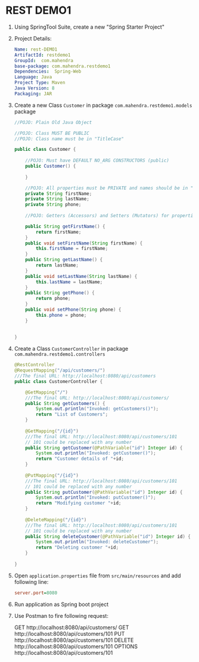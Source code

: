 # REST DEMO1

1.  Using SpringTool Suite, create a new "Spring Starter Project"

2.  Project Details:

    ```yml
    Name: rest-DEMO1
    ArtifactId: restdemo1
    GroupId:  com.mahendra
    base-package: com.mahendra.restdemo1
    Dependencies:  Spring-Web
    Language: Java
    Project Type: Maven
    Java Version: 8
    Packaging: JAR
    ```

3.  Create a new Class `Customer` in package `com.mahendra.restdemo1.models` package

    ```java
    //POJO: Plain Old Java Object

    //POJO: Class MUST BE PUBLIC
    //POJO: Class name must be in "TitleCase"

    public class Customer {
        
        //POJO: Must have DEFAULT NO_ARG CONSTRUCTORS (public)
        public Customer() {
            
        }

        //POJO: All properties must be PRIVATE and names should be in "camelCase"
        private String firstName;
        private String lastName;
        private String phone;
        
        //POJO: Getters (Accessors) and Setters (Mutators) for properties

        public String getFirstName() {
            return firstName;
        }
        public void setFirstName(String firstName) {
            this.firstName = firstName;
        }
        public String getLastName() {
            return lastName;
        }
        public void setLastName(String lastName) {
            this.lastName = lastName;
        }
        public String getPhone() {
            return phone;
        }
        public void setPhone(String phone) {
            this.phone = phone;
        }
        
        
    }
    ```

4.  Create a Class `CustomerController` in package `com.mahendra.restdemo1.controllers`

    ```java
    @RestController
    @RequestMapping("/api/customers/")
    ///The final URL: http://localhost:8080/api/customers
    public class CustomerController {

        @GetMapping("/")
        ///The final URL: http://localhost:8080/api/customers/
        public String getCustomers() {
            System.out.println("Invoked: getCustomers()");
            return "List of Customers";
        }
        
        @GetMapping("/{id}")
        ///The final URL: http://localhost:8080/api/customers/101
        // 101 could be replaced with any number
        public String getCustomer(@PathVariable("id") Integer id) {
            System.out.println("Invoked: getCustomer()");
            return "Customer details of "+id;
        }
        
        @PutMapping("/{id}")
        ///The final URL: http://localhost:8080/api/customers/101
        // 101 could be replaced with any number
        public String putCustomer(@PathVariable("id") Integer id) {
            System.out.println("Invoked: putCustomer()");
            return "Modifying customer "+id;
        }
        
        @DeleteMapping("/{id}")
        ///The final URL: http://localhost:8080/api/customers/101
        // 101 could be replaced with any number
        public String deleteCustomer(@PathVariable("id") Integer id) {
            System.out.println("Invoked: deleteCustomer");
            return "Deleting customer "+id;
        }
           
    }
    ```

5.  Open `application.properties` file from `src/main/resources` and add following line:

    ```ini
    server.port=8080
    ```

6.  Run application as Spring boot project

7.  Use Postman to fire following request:

    GET http://localhost:8080/api/customers/
    GET http://localhost:8080/api/customers/101
    PUT http://localhost:8080/api/customers/101
    DELETE http://localhost:8080/api/customers/101
    OPTIONS http://localhost:8080/api/customers/101